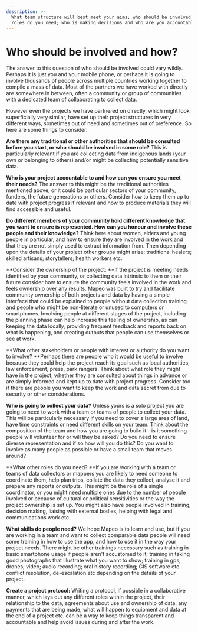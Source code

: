 ```yaml
---
description: >-
  What team structure will best meet your aims; who should be involved, what
  roles do you need; who is making decisions and who are you accountable to?
---
```


# Who should be involved and how?

The answer to this question of who should be involved could vary wildly. Perhaps it is just you and your mobile phone, or perhaps it is going to involve thousands of people across multiple countries working together to compile a mass of data. Most of the partners we have worked with directly are somewhere in between, often a community or group of communities with a dedicated team of collaborating to collect data.&#x20;

However even the projects we have partnered on directly, which might look superficially very similar, have set up their project structures in very different ways, sometimes out of need and sometimes out of preference. So here are some things to consider.

**Are there any traditional or other authorities that should be consulted before you start, or who should be involved in some role?** This is particularly relevant if you are collecting data from indigenous lands (your own or belonging to others) and/or might be collecting potentially sensitive data.&#x20;

**Who is your project accountable to and how can you ensure you meet their needs?** The answer to this might be the traditional authorities mentioned above, or it could be particular sectors of your community, funders, the future generations or others. Consider how to keep them up to date with project progress if relevant and how to produce materials they will find accessible and useful.&#x20;

**Do different members of your community hold different knowledge that you want to ensure is represented. How can you honour and involve these people and their knowledge?** Think here about women, elders and young people in particular, and how to ensure they are involved in the work and that they are not simply used to extract information from. Then depending upon the details of your project other groups might arise: traditional healers; skilled artisans; storytellers; health workers etc.

**Consider the ownership of the project: **If the project is meeting needs identified by your community, or collecting data intrinsic to them or their future consider how to ensure the community feels involved in the work and feels ownership over any results. Mapeo was built to try and facilitate community ownership of both projects and data by having a simple interface that could be explained to people without data collection training and people who might be non-literate or unused to computers or smartphones. Involving people at different stages of the project, including the planning phase can help increase this feeling of ownership, as can keeping the data locally, providing frequent feedback and reports back on what is happening, and creating outputs that people can use themselves or see at work.

**What other stakeholders or people with interest or authority do you want to involve? **Perhaps there are people who it would be useful to involve because they could help the project reach its goal such as local authorities, law enforcement, press, park rangers. Think about what role they might have in the project, whether they are consulted about things in advance or are simply informed and kept up to date with project progress. Consider too if there are people you want to keep the work and data secret from due to security or other considerations.

**Who is going to collect your data?** Unless yours is a solo project you are going to need to work with a team or teams of people to collect your data. This will be particularly necessary if you need to cover a large area of land, have time constraints or need different skills on your team. Think about the composition of the team and how you are going to build it - is it something people will volunteer for or will they be asked? Do you need to ensure diverse representation and if so how will you do this? Do you want to involve as many people as possible or have a small team that moves around?

**What other roles do you need? **If you are working with a team or teams of data collectors or mappers you are likely to need someone to coordinate them, help plan trips, collate the data they collect, analyse it and prepare any reports or outputs. This might be the role of a single coordinator, or you might need multiple ones due to the number of people involved or because of cultural or political sensitivities or the way the project ownership is set up. You might also have people involved in training, decision making, liaising with external bodies, helping with legal and communications work etc.&#x20;

**What skills do people need?** We hope Mapeo is to learn and use, but if you are working in a team and want to collect comparable data people will need some training in how to use the app, and how to use it in the way your project needs. There might be other trainings necessary such as training in basic smartphone usage if people aren't accustomed to it; training in taking good photographs that illustrate what you want to show; training in gps; drones; video; audio recording; oral history recording; GIS software etc.  conflict resolution, de-escalation etc depending on the details of your project.&#x20;

**Create a project protocol:** Writing a protocol, if possible in a collaborative manner, which lays out any different roles within the project, their relationship to the data, agreements about use and ownership of data, any payments that are being made, what will happen to equipment and data at the end of a project etc. can be a way to keep things transparent and accountable and help avoid issues during and after the work.

